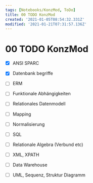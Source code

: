 ```yaml
---
tags: [Notebooks/KonzMod, ToDo]
title: 00 TODO KonzMod
created: '2021-01-05T08:54:32.331Z'
modified: '2021-01-21T07:31:57.136Z'
---
```


# 00 TODO KonzMod
+ [x] ANSI SPARC
+ [x] Datenbank begriffe
+ [ ] ERM
+ [ ] Funktionale Abhängigkeiten
+ [ ] Relationales Datenmodell
+ [ ] Mapping
+ [ ] Normalisierung
+ [ ] SQL
+ [ ] Relationale Algebra (Verbund etc)
+ [ ] XML, XPATH
+ [ ] Data Warehouse
+ [ ] UML, Sequenz, Struktur Diagramm


